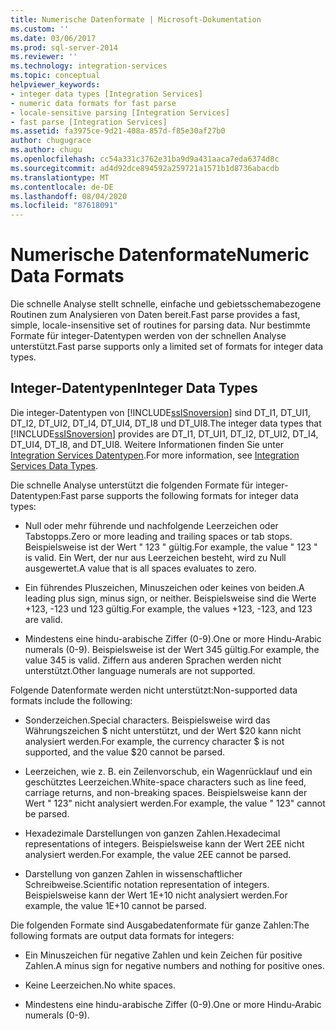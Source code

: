```yaml
---
title: Numerische Datenformate | Microsoft-Dokumentation
ms.custom: ''
ms.date: 03/06/2017
ms.prod: sql-server-2014
ms.reviewer: ''
ms.technology: integration-services
ms.topic: conceptual
helpviewer_keywords:
- integer data types [Integration Services]
- numeric data formats for fast parse
- locale-sensitive parsing [Integration Services]
- fast parse [Integration Services]
ms.assetid: fa3975ce-9d21-408a-857d-f85e30af27b0
author: chugugrace
ms.author: chugu
ms.openlocfilehash: cc54a331c3762e31ba9d9a431aaca7eda6374d8c
ms.sourcegitcommit: ad4d92dce894592a259721a1571b1d8736abacdb
ms.translationtype: MT
ms.contentlocale: de-DE
ms.lasthandoff: 08/04/2020
ms.locfileid: "87618091"
---
```

# <a name="numeric-data-formats"></a><span data-ttu-id="52017-102">Numerische Datenformate</span><span class="sxs-lookup"><span data-stu-id="52017-102">Numeric Data Formats</span></span>
  <span data-ttu-id="52017-103">Die schnelle Analyse stellt schnelle, einfache und gebietsschemabezogene Routinen zum Analysieren von Daten bereit.</span><span class="sxs-lookup"><span data-stu-id="52017-103">Fast parse provides a fast, simple, locale-insensitive set of routines for parsing data.</span></span> <span data-ttu-id="52017-104">Nur bestimmte Formate für integer-Datentypen werden von der schnellen Analyse unterstützt.</span><span class="sxs-lookup"><span data-stu-id="52017-104">Fast parse supports only a limited set of formats for integer data types.</span></span>  
  
## <a name="integer-data-types"></a><span data-ttu-id="52017-105">Integer-Datentypen</span><span class="sxs-lookup"><span data-stu-id="52017-105">Integer Data Types</span></span>  
 <span data-ttu-id="52017-106">Die integer-Datentypen von [!INCLUDE[ssISnoversion](../includes/ssisnoversion-md.md)] sind DT_I1, DT_UI1, DT_I2, DT_UI2, DT_I4, DT_UI4, DT_I8 und DT_UI8.</span><span class="sxs-lookup"><span data-stu-id="52017-106">The integer data types that [!INCLUDE[ssISnoversion](../includes/ssisnoversion-md.md)] provides are DT_I1, DT_UI1, DT_I2, DT_UI2, DT_I4, DT_UI4, DT_I8, and DT_UI8.</span></span> <span data-ttu-id="52017-107">Weitere Informationen finden Sie unter [Integration Services Datentypen](data-flow/integration-services-data-types.md).</span><span class="sxs-lookup"><span data-stu-id="52017-107">For more information, see [Integration Services Data Types](data-flow/integration-services-data-types.md).</span></span>  
  
 <span data-ttu-id="52017-108">Die schnelle Analyse unterstützt die folgenden Formate für integer-Datentypen:</span><span class="sxs-lookup"><span data-stu-id="52017-108">Fast parse supports the following formats for integer data types:</span></span>  
  
-   <span data-ttu-id="52017-109">Null oder mehr führende und nachfolgende Leerzeichen oder Tabstopps.</span><span class="sxs-lookup"><span data-stu-id="52017-109">Zero or more leading and trailing spaces or tab stops.</span></span> <span data-ttu-id="52017-110">Beispielsweise ist der Wert "  123  " gültig.</span><span class="sxs-lookup"><span data-stu-id="52017-110">For example, the value "  123  " is valid.</span></span> <span data-ttu-id="52017-111">Ein Wert, der nur aus Leerzeichen besteht, wird zu Null ausgewertet.</span><span class="sxs-lookup"><span data-stu-id="52017-111">A value that is all spaces evaluates to zero.</span></span>  
  
-   <span data-ttu-id="52017-112">Ein führendes Pluszeichen, Minuszeichen oder keines von beiden.</span><span class="sxs-lookup"><span data-stu-id="52017-112">A leading plus sign, minus sign, or neither.</span></span> <span data-ttu-id="52017-113">Beispielsweise sind die Werte +123, -123 und 123 gültig.</span><span class="sxs-lookup"><span data-stu-id="52017-113">For example, the values +123, -123, and 123 are valid.</span></span>  
  
-   <span data-ttu-id="52017-114">Mindestens eine hindu-arabische Ziffer (0-9).</span><span class="sxs-lookup"><span data-stu-id="52017-114">One or more Hindu-Arabic numerals (0-9).</span></span> <span data-ttu-id="52017-115">Beispielsweise ist der Wert 345 gültig.</span><span class="sxs-lookup"><span data-stu-id="52017-115">For example, the value 345 is valid.</span></span> <span data-ttu-id="52017-116">Ziffern aus anderen Sprachen werden nicht unterstützt.</span><span class="sxs-lookup"><span data-stu-id="52017-116">Other language numerals are not supported.</span></span>  
  
 <span data-ttu-id="52017-117">Folgende Datenformate werden nicht unterstützt:</span><span class="sxs-lookup"><span data-stu-id="52017-117">Non-supported data formats include the following:</span></span>  
  
-   <span data-ttu-id="52017-118">Sonderzeichen.</span><span class="sxs-lookup"><span data-stu-id="52017-118">Special characters.</span></span> <span data-ttu-id="52017-119">Beispielsweise wird das Währungszeichen $ nicht unterstützt, und der Wert $20 kann nicht analysiert werden.</span><span class="sxs-lookup"><span data-stu-id="52017-119">For example, the currency character $ is not supported, and the value $20 cannot be parsed.</span></span>  
  
-   <span data-ttu-id="52017-120">Leerzeichen, wie z. B. ein Zeilenvorschub, ein Wagenrücklauf und ein geschütztes Leerzeichen.</span><span class="sxs-lookup"><span data-stu-id="52017-120">White-space characters such as line feed, carriage returns, and non-breaking spaces.</span></span> <span data-ttu-id="52017-121">Beispielsweise kann der Wert " 123" nicht analysiert werden.</span><span class="sxs-lookup"><span data-stu-id="52017-121">For example, the value " 123" cannot be parsed.</span></span>  
  
-   <span data-ttu-id="52017-122">Hexadezimale Darstellungen von ganzen Zahlen.</span><span class="sxs-lookup"><span data-stu-id="52017-122">Hexadecimal representations of integers.</span></span> <span data-ttu-id="52017-123">Beispielsweise kann der Wert 2EE nicht analysiert werden.</span><span class="sxs-lookup"><span data-stu-id="52017-123">For example, the value 2EE cannot be parsed.</span></span>  
  
-   <span data-ttu-id="52017-124">Darstellung von ganzen Zahlen in wissenschaftlicher Schreibweise.</span><span class="sxs-lookup"><span data-stu-id="52017-124">Scientific notation representation of integers.</span></span> <span data-ttu-id="52017-125">Beispielsweise kann der Wert 1E+10 nicht analysiert werden.</span><span class="sxs-lookup"><span data-stu-id="52017-125">For example, the value 1E+10 cannot be parsed.</span></span>  
  
 <span data-ttu-id="52017-126">Die folgenden Formate sind Ausgabedatenformate für ganze Zahlen:</span><span class="sxs-lookup"><span data-stu-id="52017-126">The following formats are output data formats for integers:</span></span>  
  
-   <span data-ttu-id="52017-127">Ein Minuszeichen für negative Zahlen und kein Zeichen für positive Zahlen.</span><span class="sxs-lookup"><span data-stu-id="52017-127">A minus sign for negative numbers and nothing for positive ones.</span></span>  
  
-   <span data-ttu-id="52017-128">Keine Leerzeichen.</span><span class="sxs-lookup"><span data-stu-id="52017-128">No white spaces.</span></span>  
  
-   <span data-ttu-id="52017-129">Mindestens eine hindu-arabische Ziffer (0-9).</span><span class="sxs-lookup"><span data-stu-id="52017-129">One or more Hindu-Arabic numerals (0-9).</span></span>  
  
  
